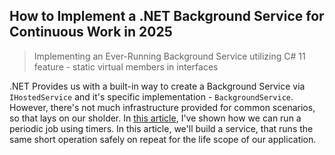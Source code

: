 ## How to Implement a .NET Background Service for Continuous Work in 2025

> Implementing an Ever-Running Background Service utilizing C# 11 feature - static virtual members in interfaces

.NET Provides us with a built-in way to create a Background Service via `IHostedService` and it's specific implementation - `BackgroundService`. However, there's not much infrastructure provided for common scenarios, so that lays on our sholder. In [this article](https://medium.com/@vosarat1995/net-timers-all-you-need-to-know-d020c73b63a4), I've shown how we can run a periodic job using timers. In this article, we'll build a service, that runs the same short operation safely on repeat for the life scope of our application.